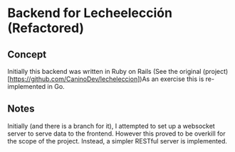 # Backend for Lecheelección (Refactored)
## Concept
Initially this backend was written in Ruby on Rails (See the original (project)[https://github.com/CaninoDev/lecheleccion])As an exercise this is re-implemented in Go.
## Notes
Initially (and there is a branch for it), I attempted to set up a websocket server to serve data to the frontend. However this proved to be overkill for the scope of the project. Instead, a simpler RESTful server is implemented. 
